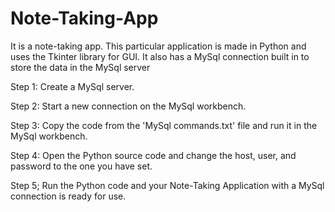 # Note-Taking-App
It is a note-taking app. This particular application is made in Python and uses the Tkinter library for GUI. It also has a MySql connection built in to store the data in the MySql server 

Step 1: Create a MySql server.

Step 2: Start a new connection on the MySql workbench. 

Step 3: Copy the code from the 'MySql commands.txt' file and run it in the MySql workbench. 

Step 4: Open the Python source code and change the host, user, and password to the one you have set.

Step 5; Run the Python code and your Note-Taking Application with a MySql connection is ready for use.
